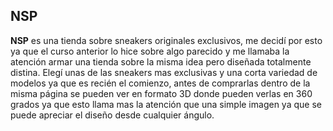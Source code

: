 ## NSP 

**NSP** es una tienda sobre sneakers originales exclusivos, me decidí por esto ya que el curso anterior lo hice sobre algo parecido y me llamaba la atención armar una tienda sobre la misma idea pero diseñada totalmente distina. Elegí unas de las sneakers mas exclusivas y una corta variedad de modelos ya que es recién el comienzo, antes de comprarlas dentro de la misma página se pueden ver en formato 3D donde pueden verlas en 360 grados ya que esto llama mas la atención que una simple imagen ya que se puede apreciar el diseño desde cualquier ángulo.
